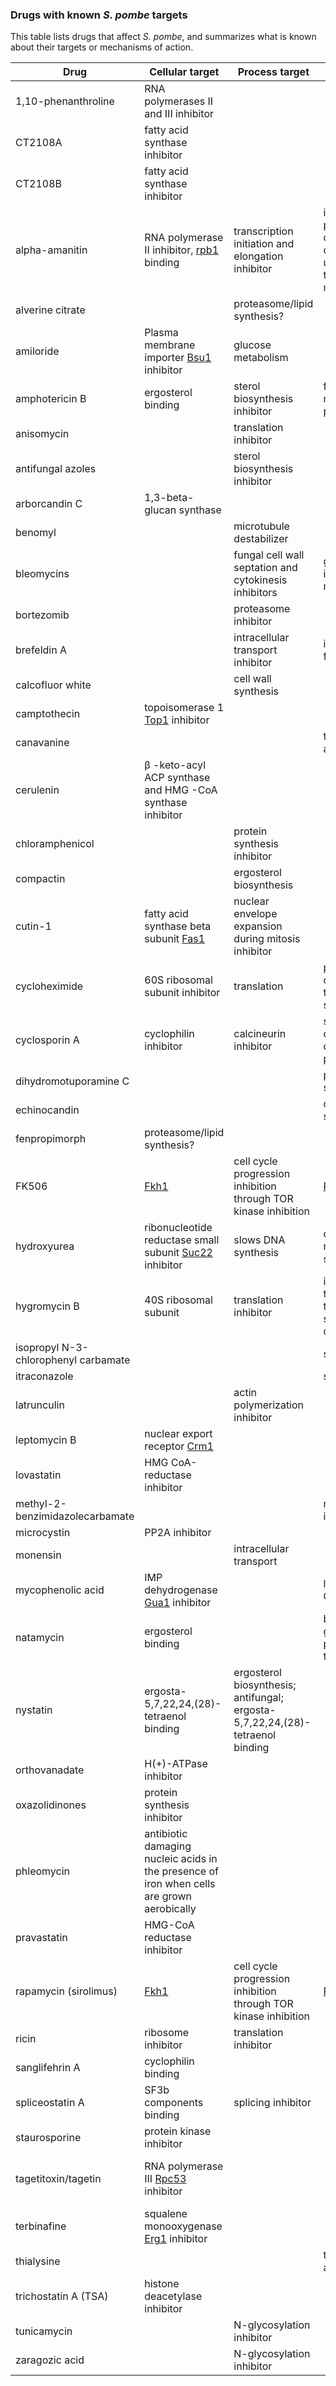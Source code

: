 ### Drugs with known *S. pombe* targets

This table lists drugs that affect *S. pombe*, and summarizes what is
known about their targets or mechanisms of action.


Drug | Cellular target | Process target | Other | Reference
-----|-----------------|----------------|-------|----------
1,10-phenanthroline | RNA polymerases II and III inhibitor ||| [PMID:27518095](https://www.pombase.org/reference/PMID:27518095) 
CT2108A | fatty acid synthase inhibitor | | 
CT2108B | fatty acid synthase inhibitor | | 
alpha-amanitin | RNA polymerase II inhibitor, [rpb1](https://www.pombase.org/gene/SPBC28F2.12) binding | transcription initiation and elongation inhibitor | interferes with a protein conformational change underlying the transcription mechanism | [PMID:11805306](https://www.pombase.org/reference/PMID:11805306)
alverine citrate | | proteasome/lipid synthesis? |  
amiloride | Plasma membrane importer [Bsu1](https://www.pombase.org/gene/SPAC17A2.01) inhibitor | glucose metabolism | |[PMID:15701794](https://www.pombase.org/reference/PMID:15701794), [PMID:8431459](https://www.pombase.org/reference/PMID:8431459)
amphotericin B | ergosterol binding | sterol biosynthesis inhibitor | forms membrane pores |  
anisomycin | | translation inhibitor |  
antifungal azoles | | sterol biosynthesis inhibitor |  
arborcandin C | 1,3-beta-glucan synthase |  
benomyl | | microtubule destabilizer |  
bleomycins | | fungal cell wall septation and cytokinesis inhibitors | gamma irradiation mimetic | [Forsburg lab](https://dornsife.usc.edu/pombenet/drugs/) 
bortezomib | | proteasome inhibitor || [PMID:25908789](https://www.pombase.org/reference/PMID:25908789) 
brefeldin A | | intracellular transport inhibitor | inhibits the GEFs for class II ARFs | [PMID:27191590](https://www.pombase.org/reference/PMID:27191590) 
calcofluor white | | cell wall synthesis |  
camptothecin | topoisomerase 1 [Top1](https://www.pombase.org/gene/SPBC1703.14c)  inhibitor |  
canavanine ||| toxic analog of arginine | 
cerulenin | β -keto-acyl ACP synthase and HMG -CoA synthase inhibitor || | [PMID:30003614](https://www.pombase.org/reference/PMID:30003614) 
chloramphenicol || protein synthesis inhibitor |  
compactin | | ergosterol biosynthesis |  
cutin-1 | fatty acid synthase beta subunit [Fas1](https://www.pombase.org/gene/SPAC926.09c) | nuclear envelope expansion during mitosis inhibitor | | [PMID:26869222](https://www.pombase.org/reference/PMID:26869222) 
cycloheximide | 60S ribosomal subunit inhibitor | translation | prevents release of deacetylated tRNA from the E site |  
cyclosporin A | cyclophilin inhibitor | calcineurin inhibitor |several cyclophilins described in S. pombe| [PMID:16134115](https://www.pombase.org/reference/PMID:16134115) 
dihydromotuporamine C | | | proteasome/lipid synthesis? |  
echinocandin | | | cell wall synthesis |  
fenpropimorph | proteasome/lipid synthesis? |  
FK506 | [Fkh1](https://www.pombase.org/gene/SPBC839.17c) | cell cycle progression inhibition through TOR kinase inhibition | [PMID:11335722](https://www.pombase.org/reference/PMID:11335722) 
hydroxyurea | ribonucleotide reductase small subunit [Suc22](https://www.pombase.org/gene/SPBC25D12.04) inhibitor | slows DNA synthesis | causes replication fork stalling |  [PMID:27869662](https://www.pombase.org/reference/PMID:27869662)
hygromycin B | 40S ribosomal subunit| translation inhibitor | interferes with translocation of tRNA from the A site to the P site of the ribosome |  
isopropyl N-3-chlorophenyl carbamate | | | spindle poison |  
itraconazole | | | spindle poison |  
latrunculin | | actin polymerization inhibitor |  
leptomycin B | nuclear export receptor [Crm1](https://www.pombase.org/gene/SPAC1805.17) |  
lovastatin | HMG CoA-reductase inhibitor |  
methyl-2-benzimidazolecarbamate | | | reversible MT inhibitor |  
microcystin | PP2A inhibitor | || [PMID:29079657](https://www.pombase.org/reference/PMID:29079657)
monensin | |  intracellular transport |  
mycophenolic acid | IMP dehydrogenase [Gua1](https://www.pombase.org/gene/SPBC2F12.14c) inhibitor || limits cellular GTP pools| [PMID:11535588](https://www.pombase.org/reference/PMID:11535588)
natamycin | ergosterol binding| | blocks fungal growth without permeabilizing the membrane |  
nystatin | ergosta-5,7,22,24,(28)-tetraenol binding | ergosterol biosynthesis; antifungal; ergosta-5,7,22,24,(28)-tetraenol binding |  
orthovanadate | H(+)-ATPase inhibitor | | | [PMID:8431459](https://www.pombase.org/reference/PMID:8431459) 
oxazolidinones | protein synthesis inhibitor |  
phleomycin | antibiotic damaging nucleic acids in the presence of iron when cells are grown aerobically ||| [PMID:17724773](https://www.pombase.org/reference/PMID:17724773)  
pravastatin | HMG-CoA reductase inhibitor |  
rapamycin (sirolimus) | [Fkh1](https://www.pombase.org/gene/SPBC839.17c) | cell cycle progression inhibition through TOR kinase inhibition | [PMID:11335722](https://www.pombase.org/reference/PMID:11335722) 
ricin | ribosome inhibitor | translation inhibitor | |  
sanglifehrin A | cyclophilin binding|  
spliceostatin A | SF3b components binding | splicing inhibitor || [PMID:17961508](https://www.pombase.org/reference/PMID:17961508) 
staurosporine | protein kinase inhibitor |  
tagetitoxin/tagetin | RNA polymerase III [Rpc53](https://www.pombase.org/gene/SPCC18.07) inhibitor | || [RNA polymerases and associated factors](https://books.google.co.uk/books?id=zYlqeJAi0igC&pg=PA173&lpg=PA173&dq=tagetitoxin+pombe&source=bl&ots=zENTjUISTy&sig=ACfU3U2_CsWzJPojjmBVgRvbvm3bi0x5lQ&hl=en&sa=X&ved=2ahUKEwjh0IDe75nnAhUHZMAKHcM7CV8Q6AEwBXoECFgQAQ#v=onepage&q=tagetitoxin%20pombe&f=false) 
terbinafine | squalene monooxygenase [Erg1](https://www.pombase.org/gene/SPBC713.12) inhibitor | | | [PMID:32320462](https://www.pombase.org/reference/PMID:32320462)
thialysine | | | toxic lysine analogue |  
trichostatin A (TSA) | histone deacetylase inhibitor ||| [PMID:19723888](https://www.pombase.org/reference/PMID:19723888) 
tunicamycin | | N-glycosylation inhibitor|  
zaragozic acid | | N-glycosylation inhibitor |  
